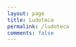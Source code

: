 ```yaml
---
layout: page
title: Ludoteca
permalink: /ludoteca
comments: false
---
```


<script src="../assets/js/games.js"></script>

<script>
    const games = getGames();
    printGames(games.filter(game => game.owned))
</script>